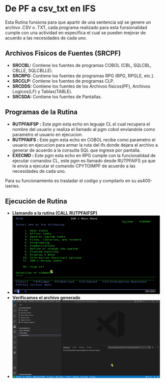 # De PF a csv_txt en IFS
Esta Rutina funsiona para que apartir de una sentencia sql se genere un archivo .CSV o .TXT, cada programa realizado para esta funsionalidad cumple con una actividad en especifica el cual se pueden mejorar de acuerdo a las necesidades de cada uno.

## Archivos Fisicos de Fuentes (SRCPF)
- **SRCCBL:** Contiene los fuentes de programas COBOL (CBL, SQLCBL, CBLLE, SQLCBLLE).
- **SRCRPG:** Contiene los fuentes de programas RPG (RPG, RPGLE, etc.).
- **SRCCLP:** Contiene los fuentes de programas CLP.
- **SRCDDS:** Contiene los fuentes de los Archivos fisicos(PF), Archivos Logicos(LF) y Tablas(TABLE).
- **SRCSDA:** Contiene los fuentes de Pantallas.

## Programas de la Rutina
- **RUTPFAIFSP :** Este pgm esta echo en leguaje CL el cual recupera el nombre del usuario y realiza el llamado al pgm cobol enviandole como parametro el usuario en ejecucion.
- **RUTPFAIFS  :** Este pgm esta echo en COBOL recibe como parametro el usuario en ejecucion para armar la ruta del ifs donde dejara el archivo a generar de acuerdo a la consulta SQL que ingrese por pantalla.
- **EXECMD     :** Este pgm esta echo en RPG cumple con la funcionalidad de ejecutar comandos CL, este pgm es llamado desde RUTPFAIFS ya que le envia a ejecutar el comando CPYTOIMPF de acuerdo a las necesidades de cada uno.

Para su funcionamiento es trasladar el codigo y compilarlo en su as400-iseries.

## Ejecución de Rutina
- **Llamando a la rutina (CALL RUTPFAIFSP)**
- ![CALL RUTPFAIFSP](https://github.com/Georgesala93/Rut-As400-iseries/blob/main/Rutinas/De%20PF%20a%20csv_txt%20en%20IFS/Multimedia/CALL%20RUTPFAIFSP.gif)
- **Verificamos el archivo generado**
- ![Archivo IFS](https://github.com/Georgesala93/Rut-As400-iseries/blob/main/Rutinas/De%20PF%20a%20csv_txt%20en%20IFS/Multimedia/Archivo%20en%20ifs.gif)
